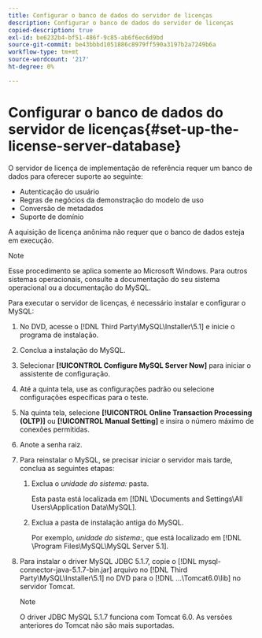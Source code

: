 ```yaml
---
title: Configurar o banco de dados do servidor de licenças
description: Configurar o banco de dados do servidor de licenças
copied-description: true
exl-id: be6232b4-bf51-486f-9c85-ab6f6ec6d9bd
source-git-commit: be43bbbd1051886c8979ff590a3197b2a7249b6a
workflow-type: tm+mt
source-wordcount: '217'
ht-degree: 0%

---
```


# Configurar o banco de dados do servidor de licenças{#set-up-the-license-server-database}

O servidor de licença de implementação de referência requer um banco de dados para oferecer suporte ao seguinte:

* Autenticação do usuário
* Regras de negócios da demonstração do modelo de uso
* Conversão de metadados
* Suporte de domínio

A aquisição de licença anônima não requer que o banco de dados esteja em execução.

>[!NOTE]
>
>Esse procedimento se aplica somente ao Microsoft Windows. Para outros sistemas operacionais, consulte a documentação do seu sistema operacional ou a documentação do MySQL.

Para executar o servidor de licenças, é necessário instalar e configurar o MySQL:

1. No DVD, acesse o [!DNL Third Party\MySQL\Installer\5.1] e inicie o programa de instalação.
1. Conclua a instalação do MySQL.
1. Selecionar **[!UICONTROL Configure MySQL Server Now]** para iniciar o assistente de configuração.
1. Até a quinta tela, use as configurações padrão ou selecione configurações específicas para o teste.
1. Na quinta tela, selecione **[!UICONTROL Online Transaction Processing (OLTP)]** ou **[!UICONTROL Manual Setting]** e insira o número máximo de conexões permitidas.
1. Anote a senha raiz.
1. Para reinstalar o MySQL, se precisar iniciar o servidor mais tarde, conclua as seguintes etapas:
   1. Exclua o *unidade do sistema:* pasta.

      Esta pasta está localizada em [!DNL \Documents and Settings\All Users\Application Data\MySQL].
   1. Exclua a pasta de instalação antiga do MySQL.

      Por exemplo, *unidade do sistema:*, que está localizado em [!DNL \Program Files\MySQL\MySQL Server 5.1].
1. Para instalar o driver MySQL JDBC 5.1.7, copie o [!DNL mysql-connector-java-5.1.7-bin.jar] arquivo no [!DNL Third Party\MySQL\Installer\5.1] no DVD para o [!DNL ...\Tomcat6.0\lib] no servidor Tomcat.

   >[!NOTE]
   >
   >O driver JDBC MySQL 5.1.7 funciona com Tomcat 6.0. As versões anteriores do Tomcat não são mais suportadas.
